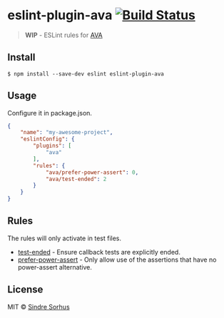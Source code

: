 # eslint-plugin-ava [![Build Status](https://travis-ci.org/sindresorhus/eslint-plugin-ava.svg?branch=master)](https://travis-ci.org/sindresorhus/eslint-plugin-ava)

> **WIP** - ESLint rules for [AVA](https://github.com/sindresorhus/ava)


## Install

```
$ npm install --save-dev eslint eslint-plugin-ava
```


## Usage

Configure it in package.json.

```json
{
	"name": "my-awesome-project",
	"eslintConfig": {
		"plugins": [
			"ava"
		],
		"rules": {
			"ava/prefer-power-assert": 0,
			"ava/test-ended": 2
		}
	}
}
```


## Rules

The rules will only activate in test files.

- [test-ended](docs/rules/test-ended.md) - Ensure callback tests are explicitly ended.
- [prefer-power-assert](docs/rules/prefer-power-assert.md) - Only allow use of the assertions that have no power-assert alternative.


## License

MIT © [Sindre Sorhus](http://sindresorhus.com)
